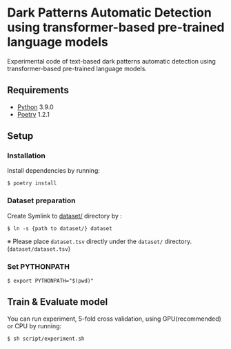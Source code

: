 # Dark Patterns Automatic Detection using transformer-based pre-trained language models

Experimental code of text-based dark patterns automatic detection using transformer-based pre-trained language models.

## Requirements

- [Python](https://www.python.org/downloads/) 3.9.0
- [Poetry](https://python-poetry.org/docs/) 1.2.1

## Setup

### Installation

Install dependencies by running:

```
$ poetry install
```

### Dataset preparation

Create Symlink to [dataset/]() directory by :

```
$ ln -s {path to dataset/} dataset
```

※ Please place `dataset.tsv` directly under the `dataset/` directory.(`dataset/dataset.tsv`)

### Set PYTHONPATH 

```
$ export PYTHONPATH="$(pwd)"
```

## Train & Evaluate model

You can run experiment, 5-fold cross validation, using GPU(recommended) or CPU by running:

```
$ sh script/experiment.sh
```
